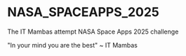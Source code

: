 # NASA_SPACEAPPS_2025
The IT Mambas attempt NASA Space Apps 2025 challenge

"In your mind you are the best"
~ IT Mambas
